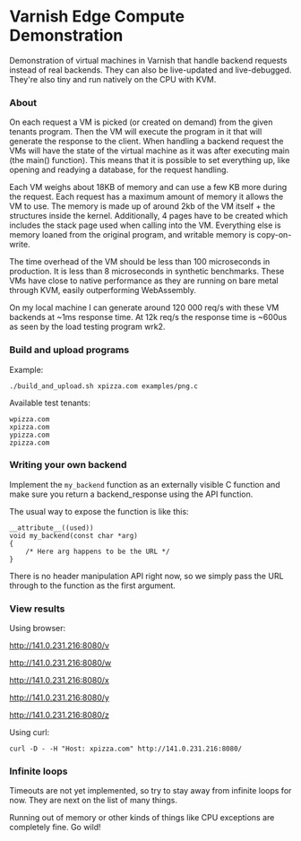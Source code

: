 # Varnish Edge Compute Demonstration

Demonstration of virtual machines in Varnish that handle backend requests instead of real backends. They can also be live-updated and live-debugged. They're also tiny and run natively on the CPU with KVM.

### About

On each request a VM is picked (or created on demand) from the given tenants program. Then the VM will execute the program in it that will generate the response to the client. When handling a backend request the VMs will have the state of the virtual machine as it was after executing main (the main() function). This means that it is possible to set everything up, like opening and readying a database, for the request handling.

Each VM weighs about 18KB of memory and can use a few KB more during the request. Each request has a maximum amount of memory it allows the VM to use. The memory is made up of around 2kb of the VM itself + the structures inside the kernel. Additionally, 4 pages have to be created which includes the stack page used when calling into the VM. Everything else is memory loaned from the original program, and writable memory is copy-on-write.

The time overhead of the VM should be less than 100 microseconds in production. It is less than 8 microseconds in synthetic benchmarks. These VMs have close to native performance as they are running on bare metal through KVM, easily outperforming WebAssembly.

On my local machine I can generate around 120 000 req/s with these VM backends at ~1ms response time. At 12k req/s the response time is ~600us as seen by the load testing program wrk2.

### Build and upload programs

Example:
```
./build_and_upload.sh xpizza.com examples/png.c
```

Available test tenants:

```
wpizza.com
xpizza.com
ypizza.com
zpizza.com
```

### Writing your own backend

Implement the `my_backend` function as an externally visible C function and make sure you return a backend_response using the API function.

The usual way to expose the function is like this:
```
__attribute__((used))
void my_backend(const char *arg)
{
	/* Here arg happens to be the URL */
}
```
There is no header manipulation API right now, so we simply pass the URL through to the function as the first argument.


### View results

Using browser:

http://141.0.231.216:8080/v

http://141.0.231.216:8080/w

http://141.0.231.216:8080/x

http://141.0.231.216:8080/y

http://141.0.231.216:8080/z


Using curl:
```
curl -D - -H "Host: xpizza.com" http://141.0.231.216:8080/
```

### Infinite loops

Timeouts are not yet implemented, so try to stay away from infinite loops for now. They are next on the list of many things.

Running out of memory or other kinds of things like CPU exceptions are completely fine. Go wild!
